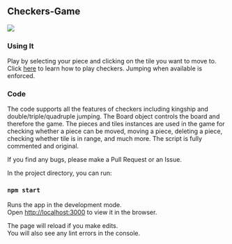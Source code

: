 ## Checkers-Game
![](http://i.picasion.com/pic89/c0b915e52ca57931ae20fbcaec86086c.gif)
### Using It
Play by selecting your piece and clicking on the tile you want to move to. Click [here](http://www.itsyourturn.com/t_helptopic2030.html)  to learn how to play checkers. Jumping when available is enforced.

### Code
The code supports all the features of checkers including kingship and double/triple/quadruple jumping. The Board object controls the board and therefore the game. The pieces and tiles instances are used in the game for checking whether a piece can be moved, moving a piece, deleting a piece, checking whether tile is in range, and much more. The script is fully commented and original.

If you find any bugs, please make a Pull Request or an Issue.


In the project directory, you can run:

### `npm start`

Runs the app in the development mode.<br />
Open [http://localhost:3000](http://localhost:3000) to view it in the browser.

The page will reload if you make edits.<br />
You will also see any lint errors in the console.

